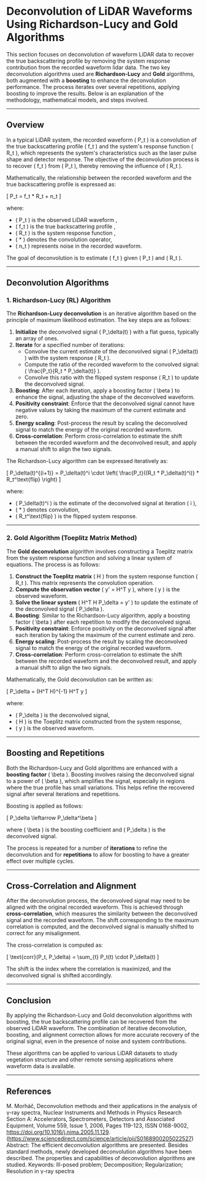 # Deconvolution of LiDAR Waveforms Using Richardson-Lucy and Gold Algorithms

This section focuses on deconvolution of waveform LiDAR data to recover the true backscattering profile by removing the system response contribution from the recorded waveform lidar data. The two key deconvolution algorithms used are **Richardson-Lucy** and **Gold** algorithms, both augmented with a **boosting** to enhance the deconvolution performance. The process iterates over several repetitions, applying boosting to improve the results. Below is an explanation of the methodology, mathematical models, and steps involved.

---

## Overview

In a typical LiDAR system, the recorded waveform \( P_t \) is a convolution of the true backscattering profile \( f_t \) and the system's response function \( R_t \), which represents the system's characteristics such as the laser pulse shape and detector response. The objective of the deconvolution process is to recover \( f_t \) from \( P_t \), thereby removing the influence of \( R_t \).

Mathematically, the relationship between the recorded waveform and the true backscattering profile is expressed as:

\[
P_t = f_t * R_t + n_t
\]

where:
- \( P_t \) is the observed LiDAR waveform ,
- \( f_t \) is the true backscattering profile ,
- \( R_t \) is the system response function ,
- \( * \) denotes the convolution operator,
- \( n_t \) represents noise in the recorded waveform.

The goal of deconvolution is to estimate \( f_t \) given \( P_t \) and \( R_t \).

---

## Deconvolution Algorithms

### 1. Richardson-Lucy (RL) Algorithm

The **Richardson-Lucy deconvolution** is an iterative algorithm based on the principle of maximum likelihood estimation. The key steps are as follows:

1. **Initialize** the deconvolved signal \( P_\delta(t) \) with a flat guess, typically an array of ones.
2. **Iterate** for a specified number of iterations:
    - Convolve the current estimate of the deconvolved signal \( P_\delta(t) \) with the system response \( R_t \).
    - Compute the ratio of the recorded waveform to the convolved signal: \( \frac{P_t}{R_t * P_\delta(t)} \).
    - Convolve this ratio with the flipped system response \( R_t \) to update the deconvolved signal.
3. **Boosting**: After each iteration, apply a boosting factor \( \beta \) to enhance the signal, adjusting the shape of the deconvolved waveform.
4. **Positivity constraint**: Enforce that the deconvolved signal cannot have negative values by taking the maximum of the current estimate and zero.
5. **Energy scaling**: Post-process the result by scaling the deconvolved signal to match the energy of the original recorded waveform.
6. **Cross-correlation**: Perform cross-correlation to estimate the shift between the recorded waveform and the deconvolved result, and apply a manual shift to align the two signals.

The Richardson-Lucy algorithm can be expressed iteratively as:

\[
P_\delta(t)^{(i+1)} = P_\delta(t)^i \cdot \left( \frac{P_t}{(R_t * P_\delta(t)^i)} * R_t^\text{flip} \right)
\]

where:
- \( P_\delta(t)^i \) is the estimate of the deconvolved signal at iteration \( i \),
- \( * \) denotes convolution,
- \( R_t^\text{flip} \) is the flipped system response.

---

### 2. Gold Algorithm (Toeplitz Matrix Method)

The **Gold deconvolution** algorithm involves constructing a Toeplitz matrix from the system response function and solving a linear system of equations. The process is as follows:

1. **Construct the Toeplitz matrix** \( H \) from the system response function \( R_t \). This matrix represents the convolution operation.
2. **Compute the observation vector** \( y' = H^T y \), where \( y \) is the observed waveform.
3. **Solve the linear system** \( H^T H P_\delta = y' \) to update the estimate of the deconvolved signal \( P_\delta \).
4. **Boosting**: Similar to the Richardson-Lucy algorithm, apply a boosting factor \( \beta \) after each repetition to modify the deconvolved signal.
5. **Positivity constraint**: Enforce positivity on the deconvolved signal after each iteration by taking the maximum of the current estimate and zero.
6. **Energy scaling**: Post-process the result by scaling the deconvolved signal to match the energy of the original recorded waveform.
7. **Cross-correlation**: Perform cross-correlation to estimate the shift between the recorded waveform and the deconvolved result, and apply a manual shift to align the two signals.

Mathematically, the Gold deconvolution can be written as:

\[
P_\delta = (H^T H)^{-1} H^T y
\]

where:
- \( P_\delta \) is the deconvolved signal,
- \( H \) is the Toeplitz matrix constructed from the system response,
- \( y \) is the observed waveform.

---

## Boosting and Repetitions

Both the Richardson-Lucy and Gold algorithms are enhanced with a **boosting factor** \( \beta \). Boosting involves raising the deconvolved signal to a power of \( \beta \), which amplifies the signal, especially in regions where the true profile has small variations. This helps refine the recovered signal after several iterations and repetitions.

Boosting is applied as follows:

\[
P_\delta \leftarrow P_\delta^\beta
\]

where \( \beta \) is the boosting coefficient and \( P_\delta \) is the deconvolved signal.

The process is repeated for a number of **iterations** to refine the deconvolution and for **repetitions** to allow for boosting to have a greater effect over multiple cycles.

---

## Cross-Correlation and Alignment

After the deconvolution process, the deconvolved signal may need to be aligned with the original recorded waveform. This is achieved through **cross-correlation**, which measures the similarity between the deconvolved signal and the recorded waveform. The shift corresponding to the maximum correlation is computed, and the deconvolved signal is manually shifted to correct for any misalignment.

The cross-correlation is computed as:

\[
\text{corr}(P_t, P_\delta) = \sum_{t} P_t(t) \cdot P_\delta(t)
\]

The shift is the index where the correlation is maximized, and the deconvolved signal is shifted accordingly.

---

## Conclusion

By applying the Richardson-Lucy and Gold deconvolution algorithms with boosting, the true backscattering profile can be recovered from the observed LiDAR waveform. The combination of iterative deconvolution, boosting, and alignment correction allows for more accurate recovery of the original signal, even in the presence of noise and system contributions.

These algorithms can be applied to various LiDAR datasets to study vegetation structure and other remote sensing applications where waveform data is available.

---

## References

M. Morháč,
Deconvolution methods and their applications in the analysis of γ-ray spectra,
Nuclear Instruments and Methods in Physics Research Section A: Accelerators, Spectrometers, Detectors and Associated Equipment,
Volume 559, Issue 1,
2006,
Pages 119-123,
ISSN 0168-9002,
https://doi.org/10.1016/j.nima.2005.11.129.
(https://www.sciencedirect.com/science/article/pii/S0168900205022527)
Abstract: The efficient deconvolution algorithms are presented. Besides standard methods, newly developed deconvolution algorithms have been described. The properties and capabilities of deconvolution algorithms are studied.
Keywords: Ill-posed problem; Decomposition; Regularization; Resolution in γ-ray spectra